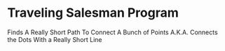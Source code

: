 # Traveling Salesman Program
Finds A Really Short Path To Connect A Bunch of Points A.K.A. Connects the Dots With a Really Short Line
